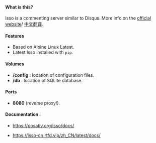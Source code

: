 
#### What is this?
Isso is a commenting server similar to Disqus. 
More info on the [official website](https://posativ.org/isso/)/
 [中文翻译](https://isso-cn.rtfd.vip/zh_CN/latest/).

#### Features
- Based on Alpine Linux Latest.
- Latest Isso installed with `pip`.

#### Volumes
- **/config** : location of configuration files.
- **/db** : location of SQLite database.

#### Ports
- **8080** (reverse proxy!).

#### Documentation : 

- https://posativ.org/isso/docs/

- https://isso-cn.rtfd.vip/zh_CN/latest/docs/
